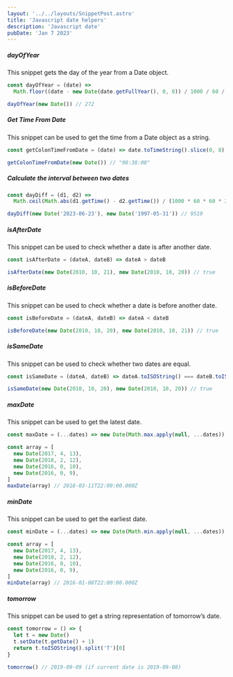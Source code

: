 ```yaml
---
layout: '../../layouts/SnippetPost.astro'
title: 'Javascript date helpers'
description: 'Javascript date'
pubDate: 'Jan 7 2023'
---
```


##### dayOfYear

This snippet gets the day of the year from a Date object.

```javascript
const dayOfYear = (date) =>
  Math.floor((date - new Date(date.getFullYear(), 0, 0)) / 1000 / 60 / 60 / 24)

dayOfYear(new Date()) // 272
```

##### Get Time From Date

This snippet can be used to get the time from a Date object as a string.

```javascript
const getColonTimeFromDate = (date) => date.toTimeString().slice(0, 8)

getColonTimeFromDate(new Date()) // "08:38:00"
```

##### Calculate the interval between two dates

```js
const dayDiff = (d1, d2) =>
  Math.ceil(Math.abs(d1.getTime() - d2.getTime()) / (1000 * 60 * 60 * 24))

dayDiff(new Date('2023-06-23'), new Date('1997-05-31')) // 9519
```

##### isAfterDate

This snippet can be used to check whether a date is after another date.

```javascript
const isAfterDate = (dateA, dateB) => dateA > dateB

isAfterDate(new Date(2010, 10, 21), new Date(2010, 10, 20)) // true
```

##### isBeforeDate

This snippet can be used to check whether a date is before another date.

```javascript
const isBeforeDate = (dateA, dateB) => dateA < dateB

isBeforeDate(new Date(2010, 10, 20), new Date(2010, 10, 21)) // true
```

##### isSameDate

This snippet can be used to check whether two dates are equal.

```javascript
const isSameDate = (dateA, dateB) => dateA.toISOString() === dateB.toISOString()

isSameDate(new Date(2010, 10, 20), new Date(2010, 10, 20)) // true
```

##### maxDate

This snippet can be used to get the latest date.

```javascript
const maxDate = (...dates) => new Date(Math.max.apply(null, ...dates))

const array = [
  new Date(2017, 4, 13),
  new Date(2018, 2, 12),
  new Date(2016, 0, 10),
  new Date(2016, 0, 9),
]
maxDate(array) // 2018-03-11T22:00:00.000Z
```

##### minDate

This snippet can be used to get the earliest date.

```javascript
const minDate = (...dates) => new Date(Math.min.apply(null, ...dates))

const array = [
  new Date(2017, 4, 13),
  new Date(2018, 2, 12),
  new Date(2016, 0, 10),
  new Date(2016, 0, 9),
]
minDate(array) // 2016-01-08T22:00:00.000Z
```

##### tomorrow

This snippet can be used to get a string representation of tomorrow’s date.

```javascript
const tomorrow = () => {
  let t = new Date()
  t.setDate(t.getDate() + 1)
  return t.toISOString().split('T')[0]
}

tomorrow() // 2019-09-09 (if current date is 2019-09-08)
```
